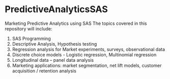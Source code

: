 # PredictiveAnalyticsSAS

Marketing Predictive Analytics using SAS
The topics covered in this repository will include:
1.	SAS Programming
2.	Descriptive Analysis, Hypothesis testing
3.	Regression analysis for Market experiments, surveys, observational data
4.	Discrete choice models - Logistic regression, Multinomial regression
5.	Longitudinal data – panel data analysis
6.	Marketing applications: market segmentation, net lift models, customer acquisition / retention analysis
